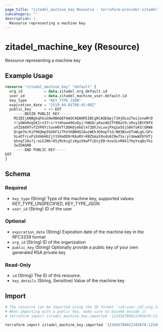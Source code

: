 ```yaml
---
page_title: "zitadel_machine_key Resource - terraform-provider-zitadel"
subcategory: ""
description: |-
  Resource representing a machine key
---
```


# zitadel_machine_key (Resource)

Resource representing a machine key

## Example Usage

```terraform
resource "zitadel_machine_key" "default" {
  org_id          = data.zitadel_org.default.id
  user_id         = data.zitadel_machine_user.default.id
  key_type        = "KEY_TYPE_JSON"
  expiration_date = "2519-04-01T08:45:00Z"
  public_key      = <<-EOT
    -----BEGIN PUBLIC KEY-----
    MIIBIjANBgkqhkiG9w0BAQEFAAOCAQ8AMIIBCgKCAQEApj7JHjDLo2TwiJznwMrD
    97ybWoRegSK1rx37+i+Yrmhaee0GuOyj+hWG8/yKazAbZfYB0atO/zHxy1BtFNfX
    uYZS689TvfZVP6TctonH0VTlDDKOjmkGl472DhJvLvwjPXq1e55jS0kToK5lGRW6
    Qrgm7m/KiF96Qmp5kUbF1sThVtKBW9GIAuzWEk3O9opftd/NH3BxvUToWLgG/GFx
    hLeOTrcuPibVHkHbIjt1VHaOD8rKAaRV+KBZUmyS9vdo629wfSx/ylUmwWZ6YUTj
    khnqTi0s7j/oLGJNk+DSjMzkcgls0gzXAwPfiEnjEB+Xxw3LnR6k17HyYxqQs7kz
    ZwIDAQAB
    -----END PUBLIC KEY-----
EOT
}
```

<!-- schema generated by tfplugindocs -->
## Schema

### Required

- `key_type` (String) Type of the machine key, supported values: KEY_TYPE_UNSPECIFIED, KEY_TYPE_JSON
- `user_id` (String) ID of the user

### Optional

- `expiration_date` (String) Expiration date of the machine key in the RFC3339 format
- `org_id` (String) ID of the organization
- `public_key` (String) Optionally provide a public key of your own generated RSA private key

### Read-Only

- `id` (String) The ID of this resource.
- `key_details` (String, Sensitive) Value of the machine key

## Import

```bash
# The resource can be imported using the ID format `<id:user_id[:org_id][:key_details][:public_key]>`, e.g.
# When importing with a public key, make sure to base64 encode it
# terraform import zitadel_machine_key.imported '123456789012345678:123456789012345678:123456789012345678::Ii0tLS0tQkVHSU4gUF...

terraform import zitadel_machine_key.imported '123456789012345678:123456789012345678:123456789012345678:{"type":"serviceaccount","keyId":"123456789012345678","key":"-----BEGIN RSA PRIVATE KEY-----\nMIIEpQ...-----END RSA PRIVATE KEY-----\n","userId":"123456789012345678"}'
```
